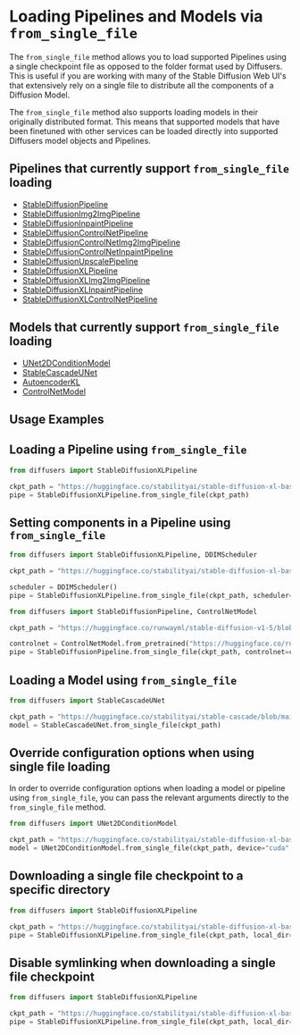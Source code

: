 # Loading Pipelines and Models via `from_single_file`

The `from_single_file` method allows you to load supported Pipelines using a single checkpoint file as opposed to the folder format used by Diffusers. This is useful if you are working with many of the Stable Diffusion Web UI's that extensively rely on a single file to distribute all the components of a Diffusion Model.

The `from_single_file` method also supports loading models in their originally distributed format. This means that supported models that have been finetuned with other services can be loaded directly into supported Diffusers model objects and Pipelines.

## Pipelines that currently support `from_single_file` loading

- [StableDiffusionPipeline]()
- [StableDiffusionImg2ImgPipeline]()
- [StableDiffusionInpaintPipeline]()
- [StableDiffusionControlNetPipeline]()
- [StableDiffusionControlNetImg2ImgPipeline]()
- [StableDiffusionControlNetInpaintPipeline]()
- [StableDiffusionUpscalePipeline]()
- [StableDiffusionXLPipeline]()
- [StableDiffusionXLImg2ImgPipeline]()
- [StableDiffusionXLInpaintPipeline]()
- [StableDiffusionXLControlNetPipeline]()

## Models that currently support `from_single_file` loading

- [UNet2DConditionModel]()
- [StableCascadeUNet]()
- [AutoencoderKL]()
- [ControlNetModel]()

## Usage Examples

## Loading a Pipeline using `from_single_file`

```python
from diffusers import StableDiffusionXLPipeline

ckpt_path = "https://huggingface.co/stabilityai/stable-diffusion-xl-base-1.0/blob/main/sd_xl_base_1.0_0.9vae.safetensors"
pipe = StableDiffusionXLPipeline.from_single_file(ckpt_path)
```

## Setting components in a Pipeline using `from_single_file`

```python
from diffusers import StableDiffusionXLPipeline, DDIMScheduler

ckpt_path = "https://huggingface.co/stabilityai/stable-diffusion-xl-base-1.0/blob/main/sd_xl_base_1.0_0.9vae.safetensors"

scheduler = DDIMScheduler()
pipe = StableDiffusionXLPipeline.from_single_file(ckpt_path, scheduler=scheduler)
```

```python
from diffusers import StableDiffusionPipeline, ControlNetModel

ckpt_path = "https://huggingface.co/runwayml/stable-diffusion-v1-5/blob/main/v1-5-pruned-emaonly.safetensors"

controlnet = ControlNetModel.from_pretrained("https://huggingface.co/runwayml/stable-diffusion-v1-5/blob/main/v1-5-pruned-emaonly.safetensors")
pipe = StableDiffusionPipeline.from_single_file(ckpt_path, controlnet=controlnet)
```

## Loading a Model using `from_single_file`

```python
from diffusers import StableCascadeUNet

ckpt_path = "https://huggingface.co/stabilityai/stable-cascade/blob/main/stage_b_lite.safetensors"
model = StableCascadeUNet.from_single_file(ckpt_path)
```

## Override configuration options when using single file loading

In order to override configuration options when loading a model or pipeline using `from_single_file`, you can pass the relevant arguments directly to the `from_single_file` method.

```python
from diffusers import UNet2DConditionModel

ckpt_path = "https://huggingface.co/stabilityai/stable-diffusion-xl-base-1.0/blob/main/sd_xl_base_1.0_0.9vae.safetensors"
model = UNet2DConditionModel.from_single_file(ckpt_path, device="cuda", upcast_attention=True)
```

## Downloading a single file checkpoint to a specific directory

```python
from diffusers import StableDiffusionXLPipeline

ckpt_path = "https://huggingface.co/stabilityai/stable-diffusion-xl-base-1.0/blob/main/sd_xl_base_1.0_0.9vae.safetensors"
pipe = StableDiffusionXLPipeline.from_single_file(ckpt_path, local_dir="my_checkpoints")
```

## Disable symlinking when downloading a single file checkpoint

```python
from diffusers import StableDiffusionXLPipeline

ckpt_path = "https://huggingface.co/stabilityai/stable-diffusion-xl-base-1.0/blob/main/sd_xl_base_1.0_0.9vae.safetensors"
pipe = StableDiffusionXLPipeline.from_single_file(ckpt_path, local_dir="my_checkpoints", local_dir_use_symlinks=False)
```
